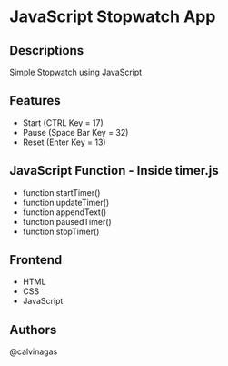 # JavaScript Stopwatch App 

## Descriptions
Simple Stopwatch using JavaScript 

## Features
* Start (CTRL Key = 17) 
* Pause (Space Bar Key = 32)
* Reset (Enter Key = 13)

## JavaScript Function - Inside timer.js
* function startTimer()
* function updateTimer()
* function appendText()
* function pausedTimer()
* function stopTimer()

## Frontend
* HTML
* CSS
* JavaScript

## Authors
@calvinagas
